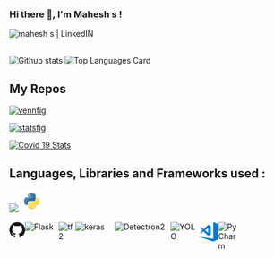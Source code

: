 ### Hi there 👋, I'm Mahesh s !

<a href="https://www.linkedin.com/in/maheshs11/">
  <img align="left" alt="mahesh s | LinkedIN" width="210px" src="https://raw.githubusercontent.com/maheshs11/maheshs11/assets/twitter (2).png"/>
</a>


<br />
<br />



![Github stats](https://github-readme-stats.vercel.app/api?username=maheshs11&theme=highcontrast&show_icons=true&count_private=true)
![Top Languages Card](https://github-readme-stats.vercel.app/api/top-langs/?username=maheshs11&layout=compact)

## My Repos

[![vennfig](https://github-readme-stats.vercel.app/api/pin/?username=maheshs11&repo=vennfig&show_owner=true)](https://github.com/maheshs11/machine-learning/tree/main/depression%20detection%20in%20tweets)

[![statsfig](https://github-readme-stats.vercel.app/api/pin/?username=maheshs11&repo=statsfig&show_owner=true)](https://github.com/maheshs11)

[![Covid 19 Stats](https://github-readme-stats.vercel.app/api/pin/?username=maheshs11&repo=covid-19-stats&show_owner=true)](https://github.com/maheshs11)



## Languages, Libraries and Frameworks used :

<code><img height="40" src="https://raw.githubusercontent.com/shinokada/shinokada/master/assets/jupyter-notebook.png"></code>
<code><img height="40" src="https://raw.githubusercontent.com/maheshs11/maheshs11/master/assets/python.png"></code>

<img align="left" alt="GitHub" width="28px" src="https://raw.githubusercontent.com/github/explore/78df643247d429f6cc873026c0622819ad797942/topics/github/github.png" />
<img align="left" alt="Flask" width="60px"src="https://flask.palletsprojects.com/en/1.1.x/_images/flask-logo.png"/>
<img align="left" alt="tf2" width="30px" src="https://avatars.githubusercontent.com/u/15658638?s=200&v=4"/>
<img align="left" alt="keras" width="70px" src="https://camo.githubusercontent.com/906e661107a3bc03104ca5d88336d1f4b0e80fdcac65efaf7904041d371c747f/68747470733a2f2f73332e616d617a6f6e6177732e636f6d2f6b657261732e696f2f696d672f6b657261732d6c6f676f2d323031382d6c617267652d313230302e706e67"/>
<img align="left" alt="Detectron2" width="100px" src="https://encrypted-tbn0.gstatic.com/images?q=tbn:ANd9GcRM2RwKXC2YkEVLDshDBGhnhuzmlg3EkhOwg2dc2I3ScLJJdV2fzrJiZ4XqKcTeiSNngYY&usqp=CAU" />
<img align="left" alt="YOLO" width="50px" src="https://i.pinimg.com/originals/c8/4c/d6/c84cd6231804a0759dce57bce4bef01a.png" />
<img align="left" alt="Visual Studio Code" width="35px" src="https://raw.githubusercontent.com/github/explore/80688e429a7d4ef2fca1e82350fe8e3517d3494d/topics/visual-studio-code/visual-studio-code.png"/>
<img align="left" alt="PyCharm" width="40px" src="https://external-preview.redd.it/68RuLLrsBdxbVJLxm3py3YoK6zX0aPIv3qttEhkb0_4.jpg?auto=webp&s=e2c12b1dc5be819f2f076f46454912a3c4bc3f2d"/>



